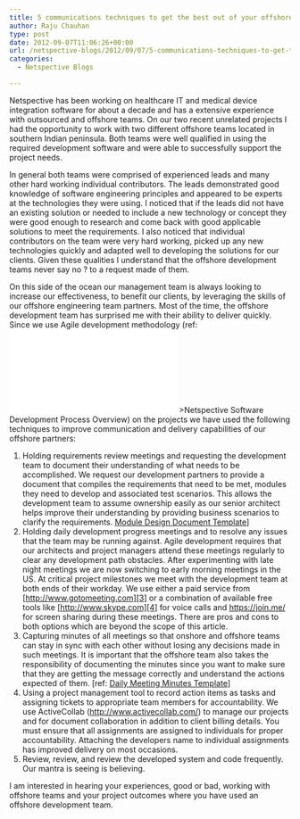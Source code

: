 ```yaml
---
title: 5 communications techniques to get the best out of your offshore development teams
author: Raju Chauhan
type: post
date: 2012-09-07T11:06:26+00:00
url: /netspective-blogs/2012/09/07/5-communications-techniques-to-get-the-best-out-of-your-offshore-development-teams/
categories:
  - Netspective Blogs

---
```

Netspective has been working on healthcare IT and medical device integration software for about a decade and has a extensive experience with outsourced and offshore teams. On our two recent unrelated projects I had the opportunity to work with two different offshore teams located in southern Indian peninsula. Both teams were well qualified in using the required development software and were able to successfully support the project needs.

In general both teams were comprised of experienced leads and many other hard working individual contributors. The leads demonstrated good knowledge of software engineering principles and appeared to be experts at the technologies they were using. I noticed that if the leads did not have an existing solution or needed to include a new technology or concept they were good enough to research and come back with good applicable solutions to meet the requirements. I also noticed that individual contributors on the team were very hard working, picked up any new technologies quickly and adapted well to developing the solutions for our clients. Given these qualities I understand that the offshore development teams never say no ? to a request made of them.

On this side of the ocean our management team is always looking to increase our effectiveness, to benefit our clients, by leveraging the skills of our offshore engineering team partners. Most of the time, the offshore development team has surprised me with their ability to deliver quickly. Since we use Agile development methodology (ref: ![Netspective-Software-Development-Process-Overview](/blog/Netspective-Software-Development-Process-Overview.pdf#center) >Netspective Software Development Process Overview) on the projects we have used the following techniques to improve communication and delivery capabilities of our offshore partners:

  1. Holding requirements review meetings and requesting the development team to document their understanding of what needs to be accomplished. We request our development partners to provide a document that compiles the requirements that need to be met, modules they need to develop and associated test scenarios. This allows the development team to assume ownership easily as our senior architect helps improve their understanding by providing business scenarios to clarify the requirements.  <a href="https://www.netspective.com/wp-content/uploads/2012/09/Module-Design-Document-Template.pdf" target="_blank">Module Design Document Template</a>]
  2. Holding daily development progress meetings and to resolve any issues that the team may be running against. Agile development requires that our architects and project managers attend these meetings regularly to clear any development path obstacles. After experimenting with late night meetings we are now switching to early morning meetings in the US. At critical project milestones we meet with the development team at both ends of their workday. We use either a paid service from [http://www.gotomeeting.com][3] or a combination of available free tools like [http://www.skype.com][4] for voice calls and <https://join.me/> for screen sharing during these meetings. There are pros and cons to both options which are beyond the scope of this article.
  3. Capturing minutes of all meetings so that onshore and offshore teams can stay in sync with each other without losing any decisions made in such meetings. It is important that the offshore team also takes the responsibility of documenting the minutes since you want to make sure that they are getting the message correctly and understand the actions expected of them. [ref: <a href="https://www.netspective.com/wp-content/uploads/2012/09/Daily-Meeting-Minutes-Template.pdf" target="_blank">Daily Meeting Minutes Template</a>]
  4. Using a project management tool to record action items as tasks and assigning tickets to appropriate team members for accountability. We use ActiveCollab (<http://www.activecollab.com/>) to manage our projects and for document collaboration in addition to client billing details. You must ensure that all assignments are assigned to individuals for proper accountability. Attaching the developers name to individual assignments has improved delivery on most occasions.
  5. Review, review, and review the developed system and code frequently. Our mantra is seeing is believing.


I am interested in hearing your experiences, good or bad, working with offshore teams and your project outcomes where you have used an offshore development team.

 [3]: http://www.gotomeeting.com/
 [4]: http://www.skype.com/